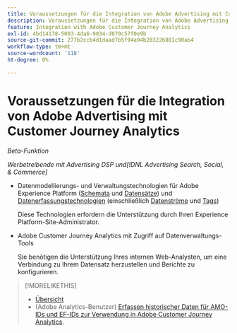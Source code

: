 ```yaml
---
title: Voraussetzungen für die Integration von Adobe Advertising mit Customer Journey Analytics
description: Voraussetzungen für die Integration von Adobe Advertising mit Customer Journey Analytics
feature: Integration with Adobe Customer Journey Analytics
exl-id: 4bd14178-5003-4da6-9034-d070c57f0e9b
source-git-commit: 277b2ccb4d1daad7b5f94a94b283226881c90ab4
workflow-type: tm+mt
source-wordcount: '118'
ht-degree: 0%

---
```


# Voraussetzungen für die Integration von Adobe Advertising mit Customer Journey Analytics

*Beta-Funktion*

*Werbetreibende mit Advertising DSP und[!DNL Advertising Search, Social, & Commerce]*

* Datenmodellierungs- und Verwaltungstechnologien für Adobe Experience Platform ([Schemata](https://experienceleague.adobe.com/en/docs/experience-platform/xdm/home) und [Datensätze](https://experienceleague.adobe.com/en/docs/experience-platform/catalog/datasets/overview)) und [Datenerfassungstechnologien](https://experienceleague.adobe.com/en/docs/experience-platform/collection/home) (einschließlich [Datenströme](https://experienceleague.adobe.com/en/docs/experience-platform/datastreams/overview) und [Tags](https://experienceleague.adobe.com/en/docs/experience-platform/tags/home))

  Diese Technologien erfordern die Unterstützung durch Ihren Experience Platform-Site-Administrator.

* Adobe Customer Journey Analytics mit Zugriff auf Datenverwaltungs-Tools

  Sie benötigen die Unterstützung Ihres internen Web-Analysten, um eine Verbindung zu Ihrem Datensatz herzustellen und Berichte zu konfigurieren.

>[!MORELIKETHIS]
>
>* [Übersicht](overview.md)
>* (Adobe Analytics-Benutzer) [Erfassen historischer Daten für AMO-IDs und EF-IDs zur Verwendung in Adobe Customer Journey Analytics](/help/integrations/analytics/rvars-to-evars.md).
